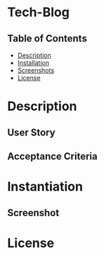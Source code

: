 # Tech-Blog

## Table of Contents
- [Description](#Description)
- [Installation](#Installation)
- [Screenshots](#Screenshots)
- [License](#License)

# Description

## User Story

## Acceptance Criteria

# Instantiation

## Screenshot

# License